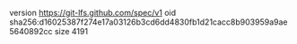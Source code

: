 version https://git-lfs.github.com/spec/v1
oid sha256:d16025387f274e17a03126b3cd6dd4830fb1d21cacc8b903959a9ae5640892cc
size 4191
